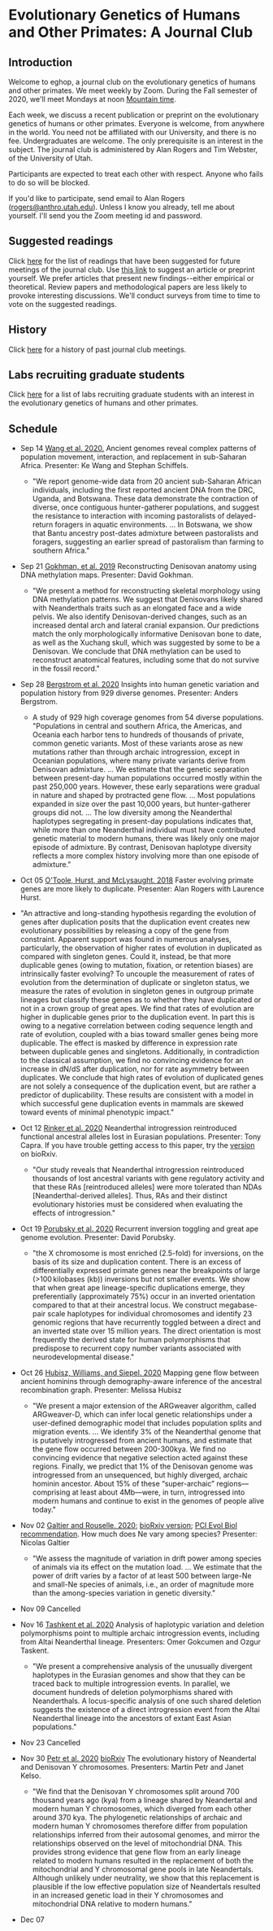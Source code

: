 # Evolutionary Genetics of Humans and Other Primates: A Journal Club

## Introduction

Welcome to eghop, a journal club on the evolutionary genetics of
humans and other primates. We meet weekly by Zoom. During the Fall
semester of 2020, we'll meet Mondays at noon
[Mountain time](https://en.wikipedia.org/wiki/Mountain_Time_Zone).

Each week, we discuss a recent publication or preprint on the
evolutionary genetics of humans or other primates. Everyone is
welcome, from anywhere in the world. You need not be affiliated with
our University, and there is no fee. Undergraduates are welcome.  The
only prerequisite is an interest in the subject. The journal club is
administered by Alan Rogers and Tim Webster, of the University of
Utah.

Participants are expected to treat each other with respect. Anyone who
fails to do so will be blocked.

If you'd like to participate, send email to Alan Rogers
([rogers@anthro.utah.edu](mailto:rogers@anthro.utah.edu)). Unless I
know you already, tell me about yourself. I'll send you the Zoom
meeting id and password.

## Suggested readings

Click [here](suggested.html) for the list of readings that have been
suggested for future meetings of the journal club. Use
[this link][gform] to suggest an article or preprint yourself. We
prefer articles that present new findings--either empirical or
theoretical. Review papers and methodological papers are less likely
to provoke interesting discussions. We'll conduct surveys from time to
time to vote on the suggested readings.

## History

Click [here](past.html) for a history of past journal club meetings.

## Labs recruiting graduate students

Click [here](gradop.html) for a list of labs recruiting graduate
students with an interest in the evolutionary genetics of humans and
other primates.

## Schedule

* Sep 14 [Wang et al. 2020.][wang20:sa] Ancient genomes reveal complex
   patterns of population movement, interaction, and replacement in
   sub-Saharan Africa. Presenter: Ke Wang and Stephan Schiffels.

    * "We report genome-wide data from 20 ancient sub-Saharan African
      individuals, including the first reported ancient DNA from the
      DRC, Uganda, and Botswana. These data demonstrate the
      contraction of diverse, once contiguous hunter-gatherer
      populations, and suggest the resistance to interaction with
      incoming pastoralists of delayed-return foragers in aquatic
      environments. ... In Botswana, we show that Bantu ancestry
      post-dates admixture between pastoralists and foragers,
      suggesting an earlier spread of pastoralism than farming to
      southern Africa."

* Sep 21 [Gokhman, et al. 2019][gokhman20:cell] Reconstructing Denisovan
anatomy using DNA methylation maps. Presenter: David Gokhman.

  * "We present a method for reconstructing skeletal morphology using
  DNA methylation patterns. We suggest that Denisovans likely shared
  with Neanderthals traits such as an elongated face and a wide
  pelvis. We also identify Denisovan-derived changes, such as an
  increased dental arch and lateral cranial expansion. Our predictions
  match the only morphologically informative Denisovan bone to date,
  as well as the Xuchang skull, which was suggested by some to be a
  Denisovan. We conclude that DNA methylation can be used to
  reconstruct anatomical features, including some that do not survive
  in the fossil record."

* Sep 28 [Bergstrom et al. 2020][bergstrom20:s] Insights into human genetic
   variation and population history from 929 diverse
   genomes. Presenter: Anders Bergstrom.

   * A study of 929 high coverage genomes from 54 diverse populations.
   "Populations in central and southern Africa, the Americas, and
   Oceania each harbor tens to hundreds of thousands of private,
   common genetic variants. Most of these variants arose as new
   mutations rather than through archaic introgression, except in
   Oceanian populations, where many private variants derive from
   Denisovan admixture. ... We estimate that the genetic separation
   between present-day human populations occurred mostly within the
   past 250,000 years. However, these early separations were gradual
   in nature and shaped by protracted gene flow. ... Most populations
   expanded in size over the past 10,000 years, but hunter-gatherer
   groups did not. ... The low diversity among the Neanderthal
   haplotypes segregating in present-day populations indicates that,
   while more than one Neanderthal individual must have contributed
   genetic material to modern humans, there was likely only one major
   episode of admixture. By contrast, Denisovan haplotype diversity
   reflects a more complex history involving more than one episode of
   admixture."

* Oct 05 [O'Toole, Hurst, and McLysaught. 2018][otoole18:mbe] Faster
  evolving primate genes are more likely to duplicate. Presenter: Alan
  Rogers with Laurence Hurst.

 * "An attractive and long-standing hypothesis regarding the evolution
   of genes after duplication posits that the duplication event
   creates new evolutionary possibilities by releasing a copy of the
   gene from constraint. Apparent support was found in numerous
   analyses, particularly, the observation of higher rates of
   evolution in duplicated as compared with singleton genes. Could it,
   instead, be that more duplicable genes (owing to mutation,
   fixation, or retention biases) are intrinsically faster evolving?
   To uncouple the measurement of rates of evolution from the
   determination of duplicate or singleton status, we measure the
   rates of evolution in singleton genes in outgroup primate lineages
   but classify these genes as to whether they have duplicated or not
   in a crown group of great apes. We find that rates of evolution are
   higher in duplicable genes prior to the duplication event. In part
   this is owing to a negative correlation between coding sequence
   length and rate of evolution, coupled with a bias toward smaller
   genes being more duplicable. The effect is masked by difference in
   expression rate between duplicable genes and
   singletons. Additionally, in contradiction to the classical
   assumption, we find no convincing evidence for an increase in dN/dS
   after duplication, nor for rate asymmetry between duplicates. We
   conclude that high rates of evolution of duplicated genes are not
   solely a consequence of the duplication event, but are rather a
   predictor of duplicability. These results are consistent with a
   model in which successful gene duplication events in mammals are
   skewed toward events of minimal phenotypic impact."

* Oct 12 [Rinker et al. 2020][rinker20:nee] Neanderthal introgression
   reintroduced functional ancestral alleles lost in Eurasian
   populations. Presenter: Tony Capra. If you have trouble getting
   access to this paper, try the
   [version][rinker20:biorxiv]
   on bioRxiv.

    * "Our study reveals that Neanderthal introgression reintroduced
      thousands of lost ancestral variants with gene regulatory activity
      and that these RAs [reintroduced alleles] were more tolerated than
      NDAs [Neanderthal-derived alleles]. Thus, RAs and their distinct
      evolutionary histories must be considered when evaluating the
      effects of introgression."

* Oct 19 [Porubsky et al. 2020][porubsky20:ng] Recurrent inversion toggling
  and great ape genome evolution. Presenter: David Porubsky.

  * "the X chromosome is most enriched (2.5-fold) for inversions, on
    the basis of its size and duplication content. There is an excess
    of differentially expressed primate genes near the breakpoints of
    large (>100 kilobases (kb)) inversions but not smaller events. We
    show that when great ape lineage-specific duplications emerge,
    they preferentially (approximately 75%) occur in an inverted
    orientation compared to that at their ancestral locus. We
    construct megabase-pair scale haplotypes for individual
    chromosomes and identify 23 genomic regions that have recurrently
    toggled between a direct and an inverted state over 15 million
    years. The direct orientation is most frequently the derived state
    for human polymorphisms that predispose to recurrent copy number
    variants associated with neurodevelopmental disease." 

* Oct 26 [Hubisz, Williams, and Siepel. 2020][hubisz20:plog] Mapping gene
   flow between ancient hominins through demography-aware inference of
   the ancestral recombination graph. Presenter: Melissa Hubisz

  * "We present a major extension of the ARGweaver algorithm, called
    ARGweaver-D, which can infer local genetic relationships under a
    user-defined demographic model that includes population splits and
    migration events. ... We identify 3% of the Neanderthal genome
    that is putatively introgressed from ancient humans, and estimate
    that the gene flow occurred between 200-300kya. We find no
    convincing evidence that negative selection acted against these
    regions. Finally, we predict that 1% of the Denisovan genome was
    introgressed from an unsequenced, but highly diverged, archaic
    hominin ancestor. About 15% of these “super-archaic”
    regions—comprising at least about 4Mb—were, in turn, introgressed
    into modern humans and continue to exist in the genomes of people
    alive today." 

* Nov 02 [Galtier and Rouselle. 2020][galtier20:g];
  [bioRxiv version][galtier20:biorxiv];
  [PCI Evol Biol recommendation][galtier20:PCIEvolBiol]. How much does
  Ne vary among species?  Presenter: Nicolas Galtier

  * "We assess the magnitude of variation in drift power among species
    of animals via its effect on the mutation load. ... We estimate
    that the power of drift varies by a factor of at least 500 between
    large-Ne and small-Ne species of animals, i.e., an order of
    magnitude more than the among-species variation in genetic
    diversity."

* Nov 09 Cancelled

* Nov 16 [Tashkent et al. 2020][tashkent20:g] Analysis of haplotypic
   variation and deletion polymorphisms point to multiple archaic
   introgression events, including from Altai Neanderthal
   lineage. Presenters: Omer Gokcumen and Ozgur Taskent.

  * "We present a comprehensive analysis of the unusually divergent
    haplotypes in the Eurasian genomes and show that they can be
    traced back to multiple introgression events. In parallel, we
    document hundreds of deletion polymorphisms shared with
    Neanderthals. A locus-specific analysis of one such shared
    deletion suggests the existence of a direct introgression event
    from the Altai Neanderthal lineage into the ancestors of extant
    East Asian populations."

* Nov 23 Cancelled

* Nov 30 [Petr et al. 2020][petr20:science] [bioRxiv][petr20:biorxiv]
   The evolutionary history of Neandertal and Denisovan Y
   chromosomes. Presenters: Martin Petr and Janet Kelso.

  * "We find that the Denisovan Y chromosomes split around 700
    thousand years ago (kya) from a lineage shared by Neandertal and
    modern human Y chromosomes, which diverged from each other around
    370 kya. The phylogenetic relationships of archaic and modern
    human Y chromosomes therefore differ from population relationships
    inferred from their autosomal genomes, and mirror the
    relationships observed on the level of mitochondrial DNA. This
    provides strong evidence that gene flow from an early lineage
    related to modern humans resulted in the replacement of both the
    mitochondrial and Y chromosomal gene pools in late
    Neandertals. Although unlikely under neutrality, we show that this
    replacement is plausible if the low effective population size of
    Neandertals resulted in an increased genetic load in their Y
    chromosomes and mitochondrial DNA relative to modern humans." 

* Dec 07

[gform]:
https://docs.google.com/forms/d/e/1FAIpQLSeC-CnDFiBVV5Zw_SR-CrBe5zYSijwkM1aiIqKeDjeQX2eRQQ/viewform?usp=sf_link

[wang20:sa]:
https://advances.sciencemag.org/content/6/24/eaaz0183.abstract

[gokhman20:cell]:
https://www.sciencedirect.com/science/article/pii/S0092867419309547?casa_token=ELt7WwOV6moAAAAA:a_t_5Kb2N51gqrDjr3qKtLkCYyc1OVzIybi78NBVrbY0K9c0xHB8kJQW8sLF5c0wopUCcSo-y

[bergstrom20:s]:
https://science.sciencemag.org/content/367/6484/eaay5012.abstract?casa_token=8u4TIciulh8AAAAA:t_v5lDpHNE9v9sliSlZhzfwuvvg1bhLyyGkBrV7fJl-tbYgtgI0CAEVrqJWSPhBsjydI6PqXBVQR

[otoole18:mbe]:
https://academic.oup.com/mbe/article/35/1/107/4554431

[hubisz20:plog]:
https://journals.plos.org/plosgenetics/article?id=10.1371%2Fjournal.pgen.1008895&fbclid=IwAR0sx3T1_92BQHUShlaY_oBV3LK3yZbgOz6K-RI6Pce4fIYUgSbaRDkemE0

[rinker20:nee]:
https://www.nature.com/articles/s41559-020-1261-z

[rinker20:biorxiv]:
https://www.biorxiv.org/content/biorxiv/early/2019/11/15/533257.full.pdf

[porubsky20:ng]:
https://www.nature.com/articles/s41588-020-0646-x

[galtier20:g]:
https://www.genetics.org/content/early/2020/08/24/genetics.120.303622 

[galtier20:biorxiv]:
https://www.biorxiv.org/content/10.1101/861849v4

[galtier20:PCIEvolBiol]:
https://evolbiol.peercommunityin.org/public/rec?id=228

[tashkent20:g]:
https://www.genetics.org/content/215/2/497.abstract

[petr20:biorxiv]:
https://www.biorxiv.org/content/10.1101/2020.03.09.983445v1.abstract

[petr20:science]:
https://science.sciencemag.org/content/369/6511/1653.full
